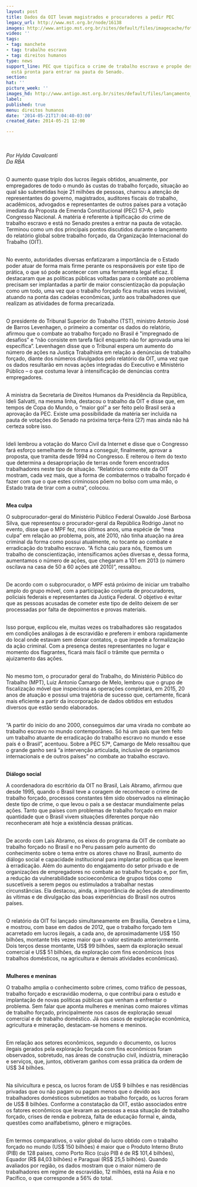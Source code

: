 ```yaml
---
layout: post
title: Dados da OIT levam magistrados e procuradores a pedir PEC
legacy_url: http://www.mst.org.br/node/16138
images: http://www.antigo.mst.org.br/sites/default/files/imagecache/foto_destaque/lançamento_OIT!.jpg
video: ''
tags:
- tag: manchete
- tag: trabalho escravo
- tag: direitos humanos
type: news
support_line: PEC que tipifica o crime de trabalho escravo e propõe desapropriar terras
  está pronta para entrar na pauta do Senado.
section: 
hat: ''
picture_week: ''
images_hd: http://www.antigo.mst.org.br/sites/default/files/lançamento_OIT!.jpg
label: 
published: true
menu: direitos humanos
date: '2014-05-21T17:04:40-03:00'
created_date: 2014-05-21 12:00

---
```

<p><img style="margin: 10px;" src="http://www.antigo.mst.org.br/sites/default/files/lan%C3%A7amento_OIT.jpg" alt=""></p><p><em>Por Hylda Cavalcanti<br>Da RBA</em></p><p><br>O aumento quase triplo dos lucros ilegais obtidos, anualmente, por empregadores de todo o mundo às custas do trabalho forçado, situação ao qual são submetidas hoje 21 milhões de pessoas, chamou a atenção de representantes do governo, magistrados, auditores fiscais do trabalho, acadêmicos, advogados e representantes de outros países para a votação imediata da Proposta de Emenda Constitucional (PEC) 57-A, pelo Congresso Nacional. A matéria é referente à tipificação do crime de trabalho escravo e está no Senado prestes a entrar na pauta de votação. Terminou como um dos principais pontos discutidos durante o lançamento do relatório global sobre trabalho forçado, da Organização Internacional do Trabalho (OIT).</p><p><br>No evento, autoridades diversas enfatizaram a importância de o Estado poder atuar de forma mais firme perante os responsáveis por este tipo de prática, o que só pode acontecer com uma ferramenta legal eficaz. E destacaram que as políticas públicas voltadas para o combate ao problema precisam ser implantadas a partir de maior conscientização da população como um todo, uma vez que o trabalho forçado fica muitas vezes invisível, atuando na ponta das cadeias econômicas, junto aos trabalhadores que realizam as atividades de forma precarizada.</p><p><br>O presidente do Tribunal Superior do Trabalho (TST), ministro Antonio José de Barros Levenhagen, o primeiro a comentar os dados do relatório, afirmou que o combate ao trabalho forçado no Brasil é "impregnado de desafios” e “não consiste em tarefa fácil enquanto não for aprovada uma lei específica”. Levenhagen disse que o Tribunal espera um aumento do número de ações na Justiça Trabalhista em relação a denúncias de trabalho forçado, diante dos números divulgados pelo relatório da OIT, uma vez que os dados resultarão em novas ações integradas do Executivo e Ministério Público – o que costuma levar à intensificação de denúncias contra empregadores.</p><p><br>A ministra da Secretaria de Direitos Humanos da Presidência da República, Ideli Salvatti, na mesma linha, destacou o trabalho da OIT e disse que, em tempos de Copa do Mundo, o “maior gol” a ser feito pelo Brasil será a aprovação da PEC. Existe uma possibilidade da matéria ser incluída na pauta de votações do Senado na próxima terça-feira (27) mas ainda não há certeza sobre isso.</p><p><br>Ideli lembrou a votação do Marco Civil da Internet e disse que o Congresso fará esforço semelhante de forma a conseguir, finalmente, aprovar a proposta, que tramita desde 1994 no Congresso. E reiterou o item do texto que determina a desapropriação de terras onde forem encontrados trabalhadores neste tipo de situação. “Relatórios como este da OIT mostram, cada vez mais, que a forma de combatermos o trabalho forçado é fazer com que o que estes criminosos põem no bolso com uma mão, o Estado trata de tirar com a outra”, colocou.</p><p><br><strong>Mea culpa</strong></p><p>O subprocurador-geral do Ministério Público Federal Oswaldo José Barbosa Silva, que representou o procurador-geral da República Rodrigo Janot no evento, disse que o MPF fez, nos últimos anos, uma espécie de “mea culpa” em relação ao problema, pois, até 2010, não tinha atuação na área criminal da forma como possui atualmente, no tocante ao combate e erradicação do trabalho escravo. “A ficha caiu para nós, fizemos um trabalho de conscientização, intensificamos ações diversas e, dessa forma, aumentamos o número de ações, que chegaram a 101 em 2013 (o número oscilava na casa de 50 a 60 ações até 2010)”, ressaltou.</p><p><br>De acordo com o subprocurador, o MPF está próximo de iniciar um trabalho amplo do grupo móvel, com a participação conjunta de procuradores, policiais federais e representantes da Justiça Federal. O objetivo é evitar que as pessoas acusadas de cometer este tipo de delito deixem de ser processadas por falta de depoimentos e provas materiais.</p><p><br>Isso porque, explicou ele, muitas vezes os trabalhadores são resgatados em condições análogas à de escravidão e preferem ir embora rapidamente do local onde estavam sem deixar contatos, o que impede a formalização da ação criminal. Com a presença destes representantes no lugar e momento dos flagrantes, ficará mais fácil o trâmite que permita o ajuizamento das ações.</p><p><br>No mesmo tom, o procurador geral do Trabalho, do Ministério Público do Trabalho (MPT), Luiz Antonio Camargo de Melo, lembrou que o grupo de fiscalização móvel que inspeciona as operações completará, em 2015, 20 anos de atuação e possui uma trajetória de sucesso que, certamente, ficará mais eficiente a partir da incorporação de dados obtidos em estudos diversos que estão sendo elaborados.</p><p><br>“A partir do início do ano 2000, conseguimos dar uma virada no combate ao trabalho escravo no mundo contemporâneo. Só há um país que tem feito um trabalho atuante de erradicação do trabalho escravo no mundo e esse país é o Brasil”, acentuou. Sobre a PEC 57ª, Camargo de Melo ressaltou que o grande ganho será “a intervenção articulada, inclusive de organismos internacionais e de outros países” no combate ao trabalho escravo.</p><p><br><strong>Diálogo social</strong></p><p>A coordenadora do escritório da OIT no Brasil, Laís Abramo, afirmou que desde 1995, quando o Brasil teve a coragem de reconhecer o crime de trabalho forçado, processos constantes têm sido observados na eliminação deste tipo de crime, o que levou o país a se destacar mundialmente pelas ações. Tanto que países com problemas de trabalho forçado em maior quantidade que o Brasil vivem situações diferentes porque não reconheceram até hoje a existência dessas práticas.</p><p><br>De acordo com Laís Abramo, os eixos do programa da OIT de combate ao trabalho forçado no Brasil e no Peru passam pelo aumento do conhecimento sobre o tema entre os atores chave no Brasil, aumento do diálogo social e capacidade institucional para implantar políticas que levem à erradicação. Além do aumento do engajamento do setor privado e de organizações de empregadores no combate ao trabalho forçado e, por fim, a redução da vulnerabilidade socioeconômica de grupos tidos como suscetíveis a serem pegos ou estimulados a trabalhar nestas circunstâncias. Ela destacou, ainda, a importância de ações de atendimento às vítimas e de divulgação das boas experiências do Brasil nos outros países.</p><p><br>O relatório da OIT foi lançado simultaneamente em Brasília, Genebra e Lima, e mostrou, com base em dados de 2012, que o trabalho forçado tem acarretado em lucros ilegais, a cada ano, de aproximadamente US$ 150 bilhões, montante três vezes maior que o valor estimado anteriormente. Dois terços desse montante, US$ 99 bilhões, saem da exploração sexual comercial e US$ 51 bilhões, da exploração com fins econômicos (nos trabalhos domésticos, na agricultura e demais atividades econômicas).</p><p><br><strong>Mulheres e meninas</strong></p><p>O trabalho amplia o conhecimento sobre crimes, como tráfico de pessoas, trabalho forçado e escravidão moderna, o que contribui para o estudo e implantação de novas políticas públicas que venham a enfrentar o problema. Sem falar que aponta mulheres e meninas como maiores vítimas de trabalho forçado, principalmente nos casos de exploração sexual comercial e de trabalho doméstico. Já nos casos de exploração econômica, agricultura e mineração, destacam-se homens e meninos.</p><p><br>Em relação aos setores econômicos, segundo o documento, os lucros ilegais gerados pela exploração forçada com fins econômicos foram observados, sobretudo, nas áreas de construção civil, indústria, mineração e serviços, que, juntos, obtiveram ganhos com essa prática da ordem de US$ 34 bilhões.</p><p><br>Na silvicultura e pesca, os lucros foram de US$ 9 bilhões e nas residências privadas que ou não pagam ou pagam menos que o devido aos trabalhadores domésticos submetidos ao trabalho forçado, os lucros foram de US$ 8 bilhões. Conforme a constatação da OIT, estão associados entre os fatores econômicos que levaram as pessoas a essa situação de trabalho forçado, crises de renda e pobreza, falta de educação formal e, ainda, questões como analfabetismo, gênero e migrações.</p><p><br>Em termos comparativos, o valor global do lucro obtido com o trabalho forçado no mundo (US$ 150 bilhões) é maior que o Produto Interno Bruto (PIB) de 128 países, como Porto Rico (cujo PIB é de R$ 101,4 bilhões), Equador (R$ 84,03 bilhões) e Paraguai (RS$ 25,5 bilhões). Quando avaliados por região, os dados mostram que o maior número de trabalhadores em regime de escravidão, 12 milhões, está na Ásia e no Pacífico, o que corresponde a 56% do total.</p>
